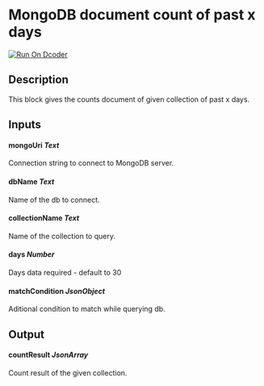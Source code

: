 # MongoDB document count of past x days
[![Run On Dcoder](https://static-content.dcoder.tech/dcoder-assets/run-on-dcoder.svg)](https://code.dcoder.tech/files/project/610cb51a467526b1c08f6586)

## Description
This block gives the counts document of given collection of past x days.

## Inputs
#### **mongoUri**  *Text*
Connection string to connect to MongoDB server.
#### **dbName**  *Text*
Name of the db to connect.
#### **collectionName**  *Text*
Name of the collection to query.
#### **days**  *Number*
Days data required - default to 30
#### **matchCondition**  *JsonObject*
Aditional condition to match while querying db.

## Output
#### **countResult**  *JsonArray*
Count result of the given collection.

